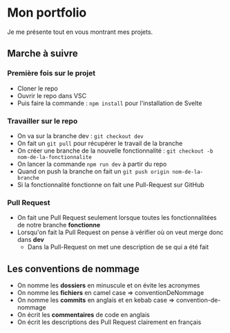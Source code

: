 # Mon portfolio

Je me présente tout en vous montrant mes projets.

## Marche à suivre

### Première fois sur le projet

- Cloner le repo
- Ouvrir le repo dans VSC
- Puis faire la commande : ```npm install``` pour l'installation de Svelte

### Travailler sur le repo

- On va sur la branche dev : ```git checkout dev```
- On fait un ```git pull``` pour récupérer le travail de la branche
- On créer une branche de la nouvelle fonctionnalité : ```git checkout -b nom-de-la-fonctionnalite```
- On lancer la commande ```npm run dev``` à partir du repo
- Quand on push la branche on fait un ```git push origin nom-de-la-branche```
- Si la fonctionnalité fonctionne on fait une Pull-Request sur GitHub

### Pull Request

- On fait une Pull Request seulement lorsque toutes les fonctionnalitées de notre branche **fonctionne**
- Lorsqu'on fait la Pull Request on pense à vérifier où on veut merge donc dans **dev**
  - Dans la Pull-Request on met une description de se qui a été fait

## Les conventions de nommage

- On nomme les **dossiers** en minuscule et on évite les acronymes
- On nomme les **fichiers** en camel case => conventionDeNommage
- On nomme les **commits** en anglais et en kebab case => convention-de-nommage
- On écrit les **commentaires** de code en anglais
- On écrit les descriptions des Pull Request clairement en français
